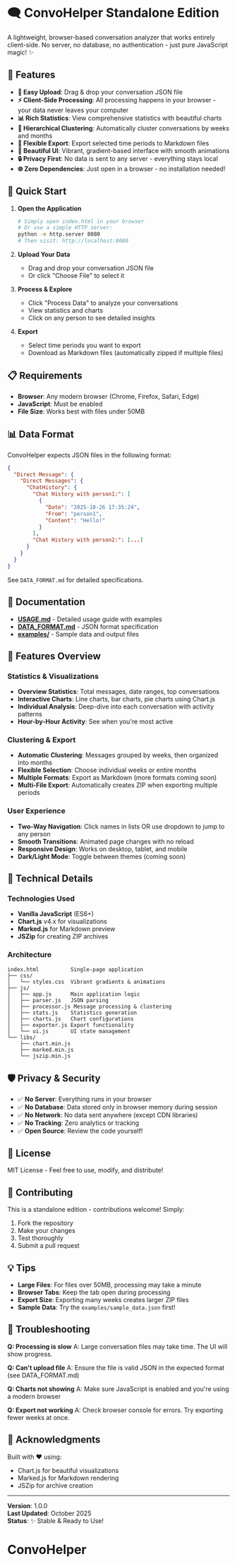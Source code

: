 # 🗨️ ConvoHelper Standalone Edition

A lightweight, browser-based conversation analyzer that works entirely client-side. No server, no database, no authentication - just pure JavaScript magic! ✨

## 🎯 Features

- **📁 Easy Upload**: Drag & drop your conversation JSON file
- **⚡ Client-Side Processing**: All processing happens in your browser - your data never leaves your computer
- **📊 Rich Statistics**: View comprehensive statistics with beautiful charts
- **📅 Hierarchical Clustering**: Automatically cluster conversations by weeks and months
- **💾 Flexible Export**: Export selected time periods to Markdown files
- **🎨 Beautiful UI**: Vibrant, gradient-based interface with smooth animations
- **🔒 Privacy First**: No data is sent to any server - everything stays local
- **🌐 Zero Dependencies**: Just open in a browser - no installation needed!

## 🚀 Quick Start

1. **Open the Application**
   ```bash
   # Simply open index.html in your browser
   # Or use a simple HTTP server:
   python -m http.server 8080
   # Then visit: http://localhost:8080
   ```

2. **Upload Your Data**
   - Drag and drop your conversation JSON file
   - Or click "Choose File" to select it

3. **Process & Explore**
   - Click "Process Data" to analyze your conversations
   - View statistics and charts
   - Click on any person to see detailed insights

4. **Export**
   - Select time periods you want to export
   - Download as Markdown files (automatically zipped if multiple files)

## 📋 Requirements

- **Browser**: Any modern browser (Chrome, Firefox, Safari, Edge)
- **JavaScript**: Must be enabled
- **File Size**: Works best with files under 50MB

## 📊 Data Format

ConvoHelper expects JSON files in the following format:

```json
{
  "Direct Message": {
    "Direct Messages": {
      "ChatHistory": {
        "Chat History with person1:": [
          {
            "Date": "2025-10-26 17:35:24",
            "From": "person1",
            "Content": "Hello!"
          }
        ],
        "Chat History with person2:": [...]
      }
    }
  }
}
```

See `DATA_FORMAT.md` for detailed specifications.

## 📖 Documentation

- **[USAGE.md](USAGE.md)** - Detailed usage guide with examples
- **[DATA_FORMAT.md](DATA_FORMAT.md)** - JSON format specification
- **[examples/](examples/)** - Sample data and output files

## 🎨 Features Overview

### Statistics & Visualizations
- **Overview Statistics**: Total messages, date ranges, top conversations
- **Interactive Charts**: Line charts, bar charts, pie charts using Chart.js
- **Individual Analysis**: Deep-dive into each conversation with activity patterns
- **Hour-by-Hour Activity**: See when you're most active

### Clustering & Export
- **Automatic Clustering**: Messages grouped by weeks, then organized into months
- **Flexible Selection**: Choose individual weeks or entire months
- **Multiple Formats**: Export as Markdown (more formats coming soon)
- **Multi-File Export**: Automatically creates ZIP when exporting multiple periods

### User Experience
- **Two-Way Navigation**: Click names in lists OR use dropdown to jump to any person
- **Smooth Transitions**: Animated page changes with no reload
- **Responsive Design**: Works on desktop, tablet, and mobile
- **Dark/Light Mode**: Toggle between themes (coming soon)

## 🔧 Technical Details

### Technologies Used
- **Vanilla JavaScript** (ES6+)
- **Chart.js** v4.x for visualizations
- **Marked.js** for Markdown preview
- **JSZip** for creating ZIP archives

### Architecture
```
index.html          Single-page application
├── css/
│   └── styles.css  Vibrant gradients & animations
├── js/
│   ├── app.js      Main application logic
│   ├── parser.js   JSON parsing
│   ├── processor.js Message processing & clustering
│   ├── stats.js    Statistics generation
│   ├── charts.js   Chart configurations
│   ├── exporter.js Export functionality
│   └── ui.js       UI state management
└── libs/
    ├── chart.min.js
    ├── marked.min.js
    └── jszip.min.js
```

## 🛡️ Privacy & Security

- ✅ **No Server**: Everything runs in your browser
- ✅ **No Database**: Data stored only in browser memory during session
- ✅ **No Network**: No data sent anywhere (except CDN libraries)
- ✅ **No Tracking**: Zero analytics or tracking
- ✅ **Open Source**: Review the code yourself!

## 📝 License

MIT License - Feel free to use, modify, and distribute!

## 🤝 Contributing

This is a standalone edition - contributions welcome! Simply:
1. Fork the repository
2. Make your changes
3. Test thoroughly
4. Submit a pull request

## 💡 Tips

- **Large Files**: For files over 50MB, processing may take a minute
- **Browser Tabs**: Keep the tab open during processing
- **Export Size**: Exporting many weeks creates larger ZIP files
- **Sample Data**: Try the `examples/sample_data.json` first!

## 🐛 Troubleshooting

**Q: Processing is slow**
A: Large conversation files may take time. The UI will show progress.

**Q: Can't upload file**
A: Ensure the file is valid JSON in the expected format (see DATA_FORMAT.md)

**Q: Charts not showing**
A: Make sure JavaScript is enabled and you're using a modern browser

**Q: Export not working**
A: Check browser console for errors. Try exporting fewer weeks at once.

## 🎉 Acknowledgments

Built with ❤️ using:
- Chart.js for beautiful visualizations
- Marked.js for Markdown rendering
- JSZip for archive creation

---

**Version**: 1.0.0  
**Last Updated**: October 2025  
**Status**: ✨ Stable & Ready to Use!
# ConvoHelper
